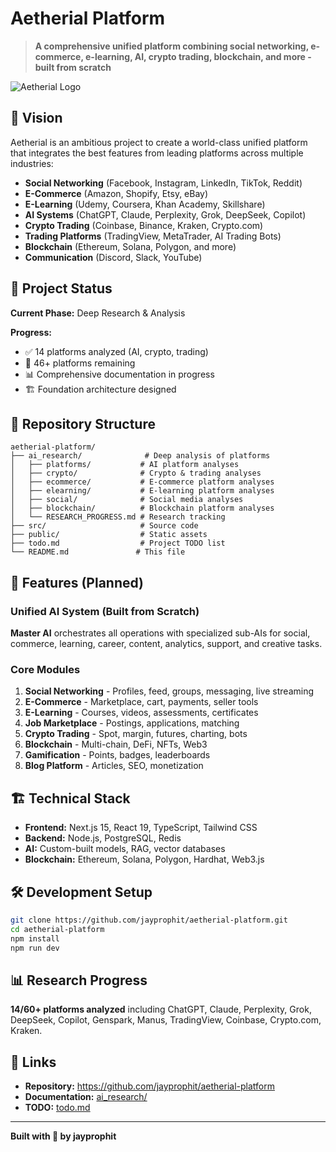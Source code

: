 # Aetherial Platform

> **A comprehensive unified platform combining social networking, e-commerce, e-learning, AI, crypto trading, blockchain, and more - built from scratch**

![Aetherial Logo](public/logo.png)

## 🌟 Vision

Aetherial is an ambitious project to create a world-class unified platform that integrates the best features from leading platforms across multiple industries:

- **Social Networking** (Facebook, Instagram, LinkedIn, TikTok, Reddit)
- **E-Commerce** (Amazon, Shopify, Etsy, eBay)
- **E-Learning** (Udemy, Coursera, Khan Academy, Skillshare)
- **AI Systems** (ChatGPT, Claude, Perplexity, Grok, DeepSeek, Copilot)
- **Crypto Trading** (Coinbase, Binance, Kraken, Crypto.com)
- **Trading Platforms** (TradingView, MetaTrader, AI Trading Bots)
- **Blockchain** (Ethereum, Solana, Polygon, and more)
- **Communication** (Discord, Slack, YouTube)

## 🎯 Project Status

**Current Phase:** Deep Research & Analysis

**Progress:**
- ✅ 14 platforms analyzed (AI, crypto, trading)
- 🔄 46+ platforms remaining
- 📊 Comprehensive documentation in progress
- 🏗️ Foundation architecture designed

## 📁 Repository Structure

```
aetherial-platform/
├── ai_research/              # Deep analysis of platforms
│   ├── platforms/           # AI platform analyses
│   ├── crypto/              # Crypto & trading analyses
│   ├── ecommerce/           # E-commerce platform analyses
│   ├── elearning/           # E-learning platform analyses
│   ├── social/              # Social media analyses
│   ├── blockchain/          # Blockchain platform analyses
│   └── RESEARCH_PROGRESS.md # Research tracking
├── src/                     # Source code
├── public/                  # Static assets
├── todo.md                  # Project TODO list
└── README.md               # This file
```

## 🚀 Features (Planned)

### Unified AI System (Built from Scratch)

**Master AI** orchestrates all operations with specialized sub-AIs for social, commerce, learning, career, content, analytics, support, and creative tasks.

### Core Modules

1. **Social Networking** - Profiles, feed, groups, messaging, live streaming
2. **E-Commerce** - Marketplace, cart, payments, seller tools
3. **E-Learning** - Courses, videos, assessments, certificates
4. **Job Marketplace** - Postings, applications, matching
5. **Crypto Trading** - Spot, margin, futures, charting, bots
6. **Blockchain** - Multi-chain, DeFi, NFTs, Web3
7. **Gamification** - Points, badges, leaderboards
8. **Blog Platform** - Articles, SEO, monetization

## 🏗️ Technical Stack

- **Frontend:** Next.js 15, React 19, TypeScript, Tailwind CSS
- **Backend:** Node.js, PostgreSQL, Redis
- **AI:** Custom-built models, RAG, vector databases
- **Blockchain:** Ethereum, Solana, Polygon, Hardhat, Web3.js

## 🛠️ Development Setup

```bash
git clone https://github.com/jayprophit/aetherial-platform.git
cd aetherial-platform
npm install
npm run dev
```

## 📊 Research Progress

**14/60+ platforms analyzed** including ChatGPT, Claude, Perplexity, Grok, DeepSeek, Copilot, Genspark, Manus, TradingView, Coinbase, Crypto.com, Kraken.

## 🔗 Links

- **Repository:** https://github.com/jayprophit/aetherial-platform
- **Documentation:** [ai_research/](./ai_research/)
- **TODO:** [todo.md](./todo.md)

---

**Built with 💙 by jayprophit**

